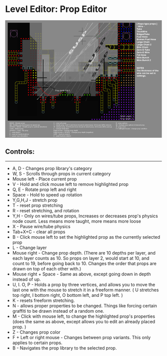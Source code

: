 # Level Editor: Prop Editor

![propEditor](../../assets/regionDevelopment/levelEditor/propEditor.png)

## Controls:

---

- A, D - Changes prop library's category
- W, S - Scrolls through props in current category
- Mouse left - Place current prop
- V - Hold and click mouse left to remove highlighted prop
- Q, E - Rotate prop left and right
- Space - Hold to speed up rotation
- Y,G,H,J - stretch prop
- T - reset prop stretching
- R - reset stretching, and rotation
- Y,H - Only on wires/tube props, Increases or decreases prop's physics node count. Less means more taught, more means more loose
- X - Pause wire/tube physics
- Tab+X+C - clear all props
- B - Click mouse left to set the highlighted prop as the currently selected prop
- L - Change layer
- Mouse right - Change prop depth. (There are 10 depths per layer, and each layer counts as 10. So props on layer 2, would start at 10, and count to 19, before going back to 10. Changes the order that props are drawn on top of each other with.)
- Mouse right + Space - Same as above, except going down in depth instead of up.
- U, I. O, P - Holds a prop by three vertices, and allows you to move the last one with the mouse to stretch it in a freeform manner. ( U stretches top right, I bottom right, O bottom left, and P top left. )
- K - resets freeform stretching.
- N - allows proper properties to be changed. Things like forcing certain graffiti to be drawn instead of a random one.
- M - Click with mouse left, to change the highlighted prop's properties (does the same as above, except allows you to edit an already placed prop. )
- Z - Changes prop color
- F + Left or right mouse - Changes between prop variants. This only applies to certain props.
- B - Navigates the prop library to the selected prop.